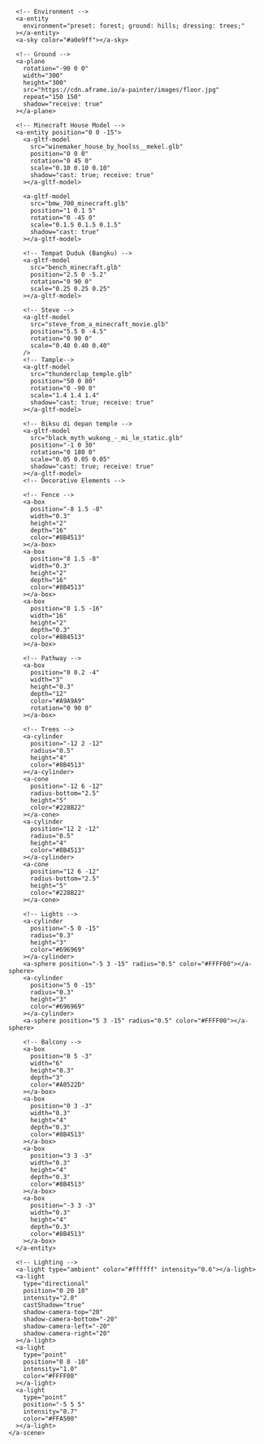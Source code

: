 <!DOCTYPE html>
<html lang="en">
  <head>
    <meta charset="UTF-8" />
    <title>Large Minecraft House</title>
    <script src="https://aframe.io/releases/1.5.0/aframe.min.js"></script>
    <script src="https://unpkg.com/aframe-environment-component@1.5.x/dist/aframe-environment-component.min.js"></script>
  </head>
  <body>
    <a-scene
      shadow="type: pcfsoft"
      background="color: #a0e9ff"
      fog="type: linear; color: #555; near: 1; far: 50"
    >
      <a-entity position="0 1.6 4">
        <!-- Lebih dekat -->
        <a-camera
          wasd-controls-enabled="true"
          look-controls="pointerLockEnabled: true"
        ></a-camera>
      </a-entity>

      <!-- Environment -->
      <a-entity
        environment="preset: forest; ground: hills; dressing: trees;"
      ></a-entity>
      <a-sky color="#a0e9ff"></a-sky>

      <!-- Ground -->
      <a-plane
        rotation="-90 0 0"
        width="300"
        height="300"
        src="https://cdn.aframe.io/a-painter/images/floor.jpg"
        repeat="150 150"
        shadow="receive: true"
      ></a-plane>

      <!-- Minecraft House Model -->
      <a-entity position="0 0 -15">
        <a-gltf-model
          src="winemaker_house_by_hoolss__mekel.glb"
          position="0 0 0"
          rotation="0 45 0"
          scale="0.10 0.10 0.10"
          shadow="cast: true; receive: true"
        ></a-gltf-model>

        <a-gltf-model
          src="bmw_700_minecraft.glb"
          position="1 0.1 5"
          rotation="0 -45 0"
          scale="0.1.5 0.1.5 0.1.5"
          shadow="cast: true"
        ></a-gltf-model>

        <!-- Tempat Duduk (Bangku) -->
        <a-gltf-model
          src="bench_minecraft.glb"
          position="2.5 0 -5.2"
          rotation="0 90 0"
          scale="0.25 0.25 0.25"
        ></a-gltf-model>

        <!-- Steve -->
        <a-gltf-model
          src="steve_from_a_minecraft_movie.glb"
          position="5.5 0 -4.5"
          rotation="0 90 0"
          scale="0.40 0.40 0.40"
        />
        <!-- Tample-->
        <a-gltf-model
          src="thunderclap_temple.glb"
          position="50 0 80"
          rotation="0 -90 0"
          scale="1.4 1.4 1.4"
          shadow="cast: true; receive: true"
        ></a-gltf-model>

        <!-- Biksu di depan temple -->
        <a-gltf-model
          src="black_myth_wukong_-_mi_le_static.glb"
          position="-1 0 30"
          rotation="0 180 0"
          scale="0.05 0.05 0.05"
          shadow="cast: true; receive: true"
        ></a-gltf-model>
        <!-- Decorative Elements -->

        <!-- Fence -->
        <a-box
          position="-8 1.5 -8"
          width="0.3"
          height="2"
          depth="16"
          color="#8B4513"
        ></a-box>
        <a-box
          position="8 1.5 -8"
          width="0.3"
          height="2"
          depth="16"
          color="#8B4513"
        ></a-box>
        <a-box
          position="0 1.5 -16"
          width="16"
          height="2"
          depth="0.3"
          color="#8B4513"
        ></a-box>

        <!-- Pathway -->
        <a-box
          position="0 0.2 -4"
          width="3"
          height="0.3"
          depth="12"
          color="#A9A9A9"
          rotation="0 90 0"
        ></a-box>

        <!-- Trees -->
        <a-cylinder
          position="-12 2 -12"
          radius="0.5"
          height="4"
          color="#8B4513"
        ></a-cylinder>
        <a-cone
          position="-12 6 -12"
          radius-bottom="2.5"
          height="5"
          color="#228B22"
        ></a-cone>
        <a-cylinder
          position="12 2 -12"
          radius="0.5"
          height="4"
          color="#8B4513"
        ></a-cylinder>
        <a-cone
          position="12 6 -12"
          radius-bottom="2.5"
          height="5"
          color="#228B22"
        ></a-cone>

        <!-- Lights -->
        <a-cylinder
          position="-5 0 -15"
          radius="0.3"
          height="3"
          color="#696969"
        ></a-cylinder>
        <a-sphere position="-5 3 -15" radius="0.5" color="#FFFF00"></a-sphere>
        <a-cylinder
          position="5 0 -15"
          radius="0.3"
          height="3"
          color="#696969"
        ></a-cylinder>
        <a-sphere position="5 3 -15" radius="0.5" color="#FFFF00"></a-sphere>

        <!-- Balcony -->
        <a-box
          position="0 5 -3"
          width="6"
          height="0.3"
          depth="3"
          color="#A0522D"
        ></a-box>
        <a-box
          position="0 3 -3"
          width="0.3"
          height="4"
          depth="0.3"
          color="#8B4513"
        ></a-box>
        <a-box
          position="3 3 -3"
          width="0.3"
          height="4"
          depth="0.3"
          color="#8B4513"
        ></a-box>
        <a-box
          position="-3 3 -3"
          width="0.3"
          height="4"
          depth="0.3"
          color="#8B4513"
        ></a-box>
      </a-entity>

      <!-- Lighting -->
      <a-light type="ambient" color="#ffffff" intensity="0.6"></a-light>
      <a-light
        type="directional"
        position="0 20 10"
        intensity="2.0"
        castShadow="true"
        shadow-camera-top="20"
        shadow-camera-bottom="-20"
        shadow-camera-left="-20"
        shadow-camera-right="20"
      ></a-light>
      <a-light
        type="point"
        position="0 8 -10"
        intensity="1.0"
        color="#FFFF00"
      ></a-light>
      <a-light
        type="point"
        position="-5 5 5"
        intensity="0.7"
        color="#FFA500"
      ></a-light>
    </a-scene>
  </body>
</html>
